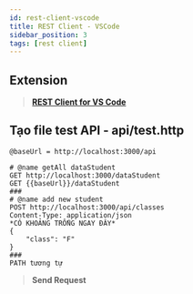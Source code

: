 ```yaml
---
id: rest-client-vscode
title: REST Client - VSCode
sidebar_position: 3
tags: [rest client]
---
```


## Extension

> **[REST Client for VS Code](https://marketplace.visualstudio.com/items?itemName=humao.rest-client)**

## Tạo file test API - api/test.http

```http
@baseUrl = http://localhost:3000/api

# @name getAll dataStudent
GET http://localhost:3000/dataStudent
GET {{baseUrl}}/dataStudent
###
# @name add new student
POST http://localhost:3000/api/classes
Content-Type: application/json
*CÓ KHOẢNG TRỐNG NGAY ĐÂY*
{
    "class": "F"
}
###
PATH tương tự
```

> **Send Request**
